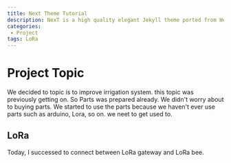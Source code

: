 ```yaml
---
title: Next Theme Tutorial
description: NexT is a high quality elegant Jekyll theme ported from Hexo Next. It is crafted from scratch, with love.
categories:
 - Project
tags: LoRa
---
```



# Project Topic
We decided to topic is to improve irrigation system. this topic was previously getting on. So Parts was prepared already. We didn't worry about to buying parts. We started to use the parts because we haven't ever use parts such as arduino, Lora, so on. we neet to get used to.


## LoRa
Today, I successed to connect between LoRa gateway and LoRa bee.